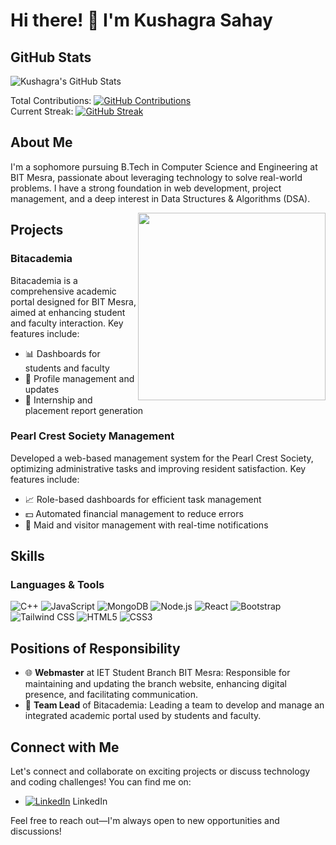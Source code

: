 # Hi there! 👋 I'm Kushagra Sahay

## GitHub Stats

![Kushagra's GitHub Stats](https://github-readme-stats.vercel.app/api?username=AviatorCoderr&show_icons=true&count_private=true&theme=radical&include_all_commits=true&custom_title=GitHub%20Stats)

Total Contributions: [![GitHub Contributions](https://github-readme-streak-stats.herokuapp.com/?user=AviatorCoderr)](#)  
Current Streak: [![GitHub Streak](https://github-readme-streak-stats.herokuapp.com/?user=AviatorCoderr&theme=dark)](#)

## About Me

I'm a sophomore pursuing B.Tech in Computer Science and Engineering at BIT Mesra, passionate about leveraging technology to solve real-world problems. I have a strong foundation in web development, project management, and a deep interest in Data Structures & Algorithms (DSA).

<div style="float: right;">
  <img src="https://media.giphy.com/media/ZVik7pBtu9dNS/giphy.gif" width="300" />
</div>

## Projects

### Bitacademia
Bitacademia is a comprehensive academic portal designed for BIT Mesra, aimed at enhancing student and faculty interaction. Key features include:
- 📊 Dashboards for students and faculty
- 🔄 Profile management and updates
- 📅 Internship and placement report generation

### Pearl Crest Society Management
Developed a web-based management system for the Pearl Crest Society, optimizing administrative tasks and improving resident satisfaction. Key features include:
- 📈 Role-based dashboards for efficient task management
- 💵 Automated financial management to reduce errors
- 🚪 Maid and visitor management with real-time notifications

## Skills

### Languages & Tools
![C++](https://img.shields.io/badge/-C++-00599C?style=flat-square&logo=c%2B%2B&logoColor=white)
![JavaScript](https://img.shields.io/badge/-JavaScript-F7DF1E?style=flat-square&logo=javascript&logoColor=black)
![MongoDB](https://img.shields.io/badge/-MongoDB-47A248?style=flat-square&logo=mongodb&logoColor=white)
![Node.js](https://img.shields.io/badge/-Node.js-339933?style=flat-square&logo=node.js&logoColor=white)
![React](https://img.shields.io/badge/-React-61DAFB?style=flat-square&logo=react&logoColor=black)
![Bootstrap](https://img.shields.io/badge/-Bootstrap-563D7C?style=flat-square&logo=bootstrap&logoColor=white)
![Tailwind CSS](https://img.shields.io/badge/-Tailwind%20CSS-38B2AC?style=flat-square&logo=tailwind-css&logoColor=white)
![HTML5](https://img.shields.io/badge/-HTML5-E34F26?style=flat-square&logo=html5&logoColor=white)
![CSS3](https://img.shields.io/badge/-CSS3-1572B6?style=flat-square&logo=css3&logoColor=white)

## Positions of Responsibility

- 🌐 **Webmaster** at IET Student Branch BIT Mesra: Responsible for maintaining and updating the branch website, enhancing digital presence, and facilitating communication.
- 🚀 **Team Lead** of Bitacademia: Leading a team to develop and manage an integrated academic portal used by students and faculty.

## Connect with Me

Let's connect and collaborate on exciting projects or discuss technology and coding challenges! You can find me on:
- [![LinkedIn](https://img.shields.io/badge/-LinkedIn-0077B5?style=flat-square&logo=linkedin&logoColor=white)](#) LinkedIn

Feel free to reach out—I'm always open to new opportunities and discussions!
